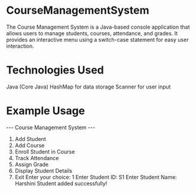 # CourseManagementSystem
The Course Management System is a Java-based console application that allows users to manage students, courses, attendance, and grades. It provides an interactive menu using a switch-case statement for easy user interaction.

# Technologies Used
  Java (Core Java)
  HashMap for data storage
  Scanner for user input
# Example Usage
--- Course Management System ---
1. Add Student
2. Add Course
3. Enroll Student in Course
4. Track Attendance
5. Assign Grade
6. Display Student Details
7. Exit
Enter your choice: 1
Enter Student ID: S1
Enter Student Name: Harshini
Student added successfully!
